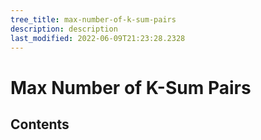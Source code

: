 ```yaml
---
tree_title: max-number-of-k-sum-pairs
description: description
last_modified: 2022-06-09T21:23:28.2328
---
```


# Max Number of K-Sum Pairs

## Contents
